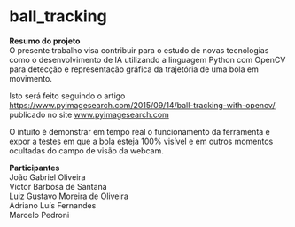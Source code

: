# ball_tracking

__Resumo do projeto__  
O presente trabalho visa contribuir para o estudo de novas tecnologias como o desenvolvimento de IA utilizando a linguagem Python com OpenCV para detecção e representação gráfica da trajetória de uma bola em movimento. 
  
Isto será feito seguindo o artigo https://www.pyimagesearch.com/2015/09/14/ball-tracking-with-opencv/, publicado no site www.pyimagesearch.com  
  
O intuito é demonstrar em tempo real o funcionamento da ferramenta e expor a testes em que a bola esteja 100% visível e em outros momentos ocultadas do campo de visão da webcam.  
  
__Participantes__  
João Gabriel Oliveira  
Victor Barbosa de Santana  
Luiz Gustavo Moreira de Oliveira  
Adriano Luís Fernandes  
Marcelo Pedroni  
